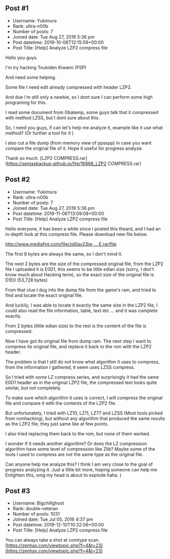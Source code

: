 ## Post #1
- Username: Yukimura
- Rank: ultra-n00b
- Number of posts: 7
- Joined date: Tue Aug 27, 2019 5:36 pm
- Post datetime: 2019-10-06T12:15:59+00:00
- Post Title: [Help] Analyze LZP2 compress file

Hello you guys.

I'm try hacking Toukiden Kiwami (PSP)

And need some helping.

Some file I need edit already compressed with header LZP2.

And due i'm still only a newbie, so I dont sure I can perform some high programing for this.

I read some document from Gbatemp, some guys talk that it compressed with method LZSS, but I dont sure about this.

So, I need you guys, if can let's help me analyze it, example like it use what method? (Or further a tool for it   )

I also cut a file dump (from memory view of ppsspp) in case you want compare the original file of it. Hope it useful for progress analyze.

Thank so much.
[LZP2 COMPRESS.rar](https://xentaxbackup.github.io/file/16868_LZP2 COMPRESS.rar)
## Post #2
- Username: Yukimura
- Rank: ultra-n00b
- Number of posts: 7
- Joined date: Tue Aug 27, 2019 5:36 pm
- Post datetime: 2019-11-06T13:09:08+00:00
- Post Title: [Help] Analyze LZP2 compress file

Hello everyone, it has been a while since I posted this theard, and I had an in-depth look at this compress file. Please download new file below. 

[http://www.mediafire.com/file/zd0ay23iw ... E.rar/file](http://www.mediafire.com/file/zd0ay23iwozhn09/LZP2_UPDATE.rar/file)

The first 8 bytes are always the same, so I don't mind it.

The next 2 bytes are the size of the compressed original file, from the LZP2 file I uploaded it is E0D1, this seems to be little edian size (sorry, I don't know much about Hacking term), so the exact size of the original file is D1E0 (53,728 bytes)

From that clue I dug into the dump file from the game's ram, and tried to find and locate the exact original file.

And luckily, I was able to locate it exactly the same size in the LZP2 file, I could also read the file information, table, text etc ... and it was complete exactly. 

From 2 bytes (little edian size) to the rest is the content of the file is compressed.

Now I have got its original file from dump ram. The next step I want to compress its original file, and replace it back to the rom with the LZP2 header. 

The problem is that I still do not know what algorithm it uses to compress, from the information I gathered, it seem uses LZSS compress.

So I tried with some LZ compress series, and surprisingly it had the same E0D1 header as in the original LZP2 file, the compressed text looks quite similar, but not completely.

To make sure which algorithm it uses is correct, I will compress the original file and compare it with the contents of the LZP2 file.

But unfortunately, I tried with LZ10, LZ11, LZ77 and LZSS (Most tools picked from romhacking), but without any algorithm that produced the same results as the LZP2 file, they just same like at few points. 

I also tried replacing them back to the rom, but none of them worked.

I wonder if it needs another algorithm? Or does the LZ compression algorithm have some level of compression like Zlib? Maybe some of the tools I used to compress are not the same type as the original file.

Can anyone help me analyze this? I think I am very close to the goal of progress analyzing it. Just a little bit more, hoping someone can help me Enlighten this, omg my head is about to explode haha. )
## Post #3
- Username: Bigchillghost
- Rank: double-veteran
- Number of posts: 1031
- Joined date: Tue Jul 05, 2016 4:37 pm
- Post datetime: 2019-12-10T10:32:06+00:00
- Post Title: [Help] Analyze LZP2 compress file

You can always take a shot at comtype scan.
[https://zenhax.com/viewtopic.php?f=4&t=23](https://zenhax.com/viewtopic.php?f=4&t=23)
